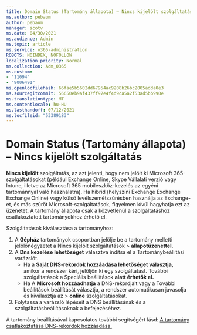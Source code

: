 ```yaml
---
title: Domain Status (Tartomány állapota) – Nincs kijelölt szolgáltatás
ms.author: pebaum
author: pebaum
manager: scotv
ms.date: 04/30/2021
ms.audience: Admin
ms.topic: article
ms.service: o365-administration
ROBOTS: NOINDEX, NOFOLLOW
localization_priority: Normal
ms.collection: Adm_O365
ms.custom:
- "11094"
- "9006491"
ms.openlocfilehash: 66fae5b5602dd67954ac9208b26bc2005adda0e3
ms.sourcegitcommit: 56650eb9af437ff97e4f4d9ca5a2f53ad5bb990e
ms.translationtype: MT
ms.contentlocale: hu-HU
ms.lasthandoff: 07/12/2021
ms.locfileid: "53389183"
---
```

# <a name="domain-status---no-services-selected"></a>Domain Status (Tartomány állapota) – Nincs kijelölt szolgáltatás

**Nincs kijelölt** szolgáltatás, az azt jelenti, hogy nem jelölt ki Microsoft 365-szolgáltatásokat (például Exchange Online, Skype Vállalati verzió vagy Intune, illetve az Microsoft 365 mobileszköz-kezelés az egyéni tartománnyal való használatra). Ha hibrid (helyszíni Exchange Exchange Exchange Online) vagy külső levélszemétszűrésben használja az Exchange-et, és más szűrőt Microsoft-szolgáltatások, figyelmen kívül hagyhatja ezt az üzenetet. A tartomány állapota csak a közvetlenül a szolgáltatáshoz csatlakoztatott tartományokhoz érhető el.

Szolgáltatások kiválasztása a tartományhoz:

1. A **Gépház** tartományok csoportban jelölje be a tartomány melletti jelölőnégyzetet a Nincs kijelölt szolgáltatások  >  [](https://admin.microsoft.com/Adminportal/Home) **állapotüzenettel.**
1. A **Dns kezelése lehetőséget** választva indítsa el a Tartománybeállítási varázslót.
    - Ha a **Saját DNS-rekordok hozzáadása lehetőséget választja,** amikor a rendszer kéri, jelöljön ki egy szolgáltatást. További szolgáltatások a Speciális beállítások **alatt érhetők el.**
    - Ha A **Microsoft hozzáadhatja** a DNS-rekordjait vagy a További beállítások beállítását választja, a rendszer automatikusan javasolja és kiválasztja az  >  **online** szolgáltatásokat.
1. Folytassa a varázsló lépéseit a DNS beállításának és a szolgáltatásbeállításoknak a befejezéséhez.
 
A tartomány beállításával kapcsolatos további segítségért lásd: [A tartomány csatlakoztatása DNS-rekordok hozzáadása.](/microsoft-365/admin/get-help-with-domains/create-dns-records-at-any-dns-hosting-provider)

